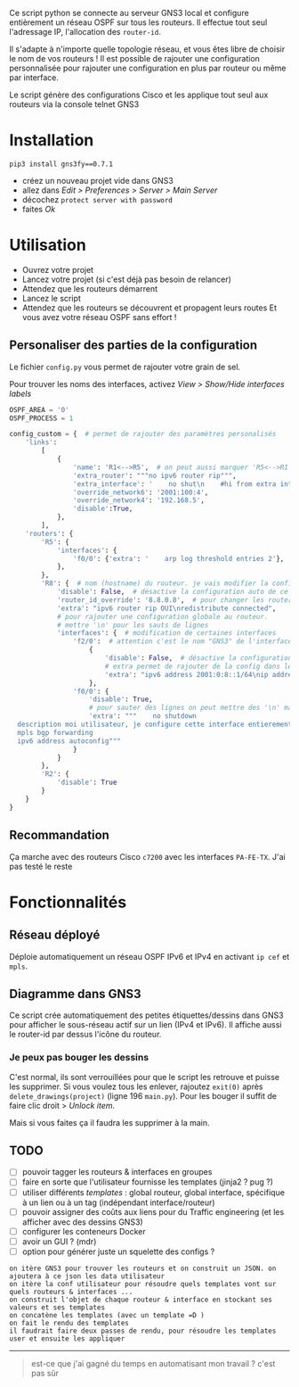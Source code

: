 Ce script python se connecte au serveur GNS3 local et configure entièrement 
un réseau OSPF sur tous les routeurs. Il effectue tout seul l'adressage IP, l'allocation
des ``router-id``. 

Il s'adapte à n'importe quelle topologie réseau,
et vous êtes libre de choisir le nom de vos routeurs ! 
Il est possible de rajouter une configuration personnalisée pour rajouter une configuration
en plus par routeur ou même par interface.

Le script génère des configurations Cisco et les applique tout seul aux routeurs via la 
console telnet GNS3
# Installation
```
pip3 install gns3fy==0.7.1
```
* créez un nouveau projet vide dans GNS3
* allez dans *Edit > Preferences > Server > Main Server*
* décochez `protect server with password`
* faites *Ok*

# Utilisation
* Ouvrez votre projet
* Lancez votre projet (si c'est déjà pas besoin de relancer)
* Attendez que les routeurs démarrent
* Lancez le script
* Attendez que les routeurs se découvrent et propagent leurs routes
Et vous avez votre réseau OSPF sans effort !

## Personaliser des parties de la configuration
Le fichier `config.py` vous permet de rajouter votre grain de sel.

Pour trouver les noms des interfaces, activez *View > Show/Hide interfaces labels*
```python
OSPF_AREA = '0'
OSPF_PROCESS = 1

config_custom = {  # permet de rajouter des paramètres personalisés
    'links':
        [
            {
                'name': 'R1<-->R5',  # on peut aussi marquer 'R5<-->R1'
                'extra_router': """no ipv6 router rip""",
                'extra_interface': '    no shut\n    #hi from extra int link',
                'override_network6': '2001:100:4',
                'override_network4': '192.168.5',
                'disable':True,
            },
        ],
    'routers': {
        'R5': {
            'interfaces': {
                'f0/0': {'extra': '    arp log threshold entries 2'},
            },
        },
        'R8': {  # nom (hostname) du routeur. je vais modifier la configuration du routeur R8 ici
            'disable': False,  # désactive la configuration auto de ce routeur
            'router_id_override': '8.8.0.8',  # pour changer les router-id à la main
            'extra': "ipv6 router rip OUI\nredistribute connected",
            # pour rajouter une configuration globale au routeur.
            # mettre '\n' pour les sauts de lignes
            'interfaces': {  # modification de certaines interfaces
                'f2/0':  # attention c'est le nom "GNS3" de l'interface (aussi affiché dans le panneau "Topology Summary" à droite
                    {
                        'disable': False,  # désactive la configuration automatique de cette interface
                        # extra permet de rajouter de la config dans le contexte d'une interface même si la conf auto est désactivée
                        'extra': "ipv6 address 2001:0:8::1/64\nip address 10.8.0.1 255.255.255.0 secondary"
                    },
                'f0/0': {
                    'disable': True,
                    # pour sauter des lignes on peut mettre des '\n' mais aussi passer en mode triple-guillemets (verbatim)
                    'extra': """    no shutdown
  description moi utilisateur, je configure cette interface entierement a la main
  mpls bgp forwarding
  ipv6 address autoconfig"""
                }
            }
        },
        'R2': {
            'disable': True
        }
    }
}

```

## Recommandation
Ça marche avec des routeurs Cisco `c7200` avec les interfaces `PA-FE-TX`. J'ai pas testé le reste

# Fonctionnalités
## Réseau déployé
Déploie automatiquement un réseau OSPF IPv6 et IPv4 en activant ``ip cef`` et `mpls`.

## Diagramme dans GNS3
Ce script crée automatiquement des petites étiquettes/dessins dans GNS3 pour afficher le
sous-réseau actif sur un lien (IPv4 et IPv6).
Il affiche aussi le router-id par dessus l'icône du routeur.
### Je peux pas bouger les dessins
C'est normal, ils sont verrouillées pour que le script les retrouve et puisse les supprimer.
Si vous voulez tous les enlever, rajoutez ``exit(0)`` après `delete_drawings(project)` (ligne 196 `main.py`). Pour les bouger il suffit de faire clic droit > *Unlock item*.

Mais si vous faites ça il faudra les supprimer à la main.

## TODO
 * [ ] pouvoir tagger les routeurs & interfaces en groupes
 * [ ] faire en sorte que l'utilisateur fournisse les templates (jinja2 ? pug ?)
 * [ ] utiliser différents *templates* : global routeur, global interface, spécifique à un lien ou à un tag (indépendant interface/routeur)
 * [ ] pouvoir assigner des coûts aux liens pour du Traffic engineering (et les afficher avec des dessins GNS3)
 * [ ] configurer les conteneurs Docker
 * [ ] avoir un GUI ? (mdr)
 * [ ] option pour générer juste un squelette des configs ?
```
on itère GNS3 pour trouver les routeurs et on construit un JSON. on ajoutera à ce json les data utilisateur
on itère la conf utilisateur pour résoudre quels templates vont sur quels routeurs & interfaces ...
on construit l'objet de chaque routeur & interface en stockant ses valeurs et ses templates
on concatène les templates (avec un template =D )
on fait le rendu des templates
il faudrait faire deux passes de rendu, pour résoudre les templates user et ensuite les appliquer
```
----
> est-ce que j'ai gagné du temps en automatisant mon travail ? c'est pas sûr
